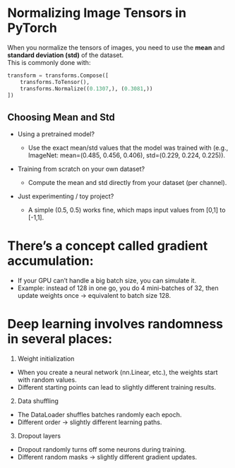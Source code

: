 # Normalizing Image Tensors in PyTorch

When you normalize the tensors of images, you need to use the **mean** and **standard deviation (std)** of the dataset.  
This is commonly done with:

```python
transform = transforms.Compose([
    transforms.ToTensor(),
    transforms.Normalize((0.1307,), (0.3081,))
])
```

## Choosing Mean and Std

- Using a pretrained model?
    - Use the exact mean/std values that the model was trained with (e.g., ImageNet: mean=(0.485, 0.456, 0.406), std=(0.229, 0.224, 0.225)).

- Training from scratch on your own dataset?
    - Compute the mean and std directly from your dataset (per channel).

- Just experimenting / toy project?
    - A simple (0.5, 0.5) works fine, which maps input values from [0,1] to [-1,1].



# There’s a concept called gradient accumulation:

- If your GPU can’t handle a big batch size, you can simulate it.
- Example: instead of 128 in one go, you do 4 mini-batches of 32, then update weights once → equivalent to batch size 128.


# Deep learning involves randomness in several places:

1. Weight initialization
- When you create a neural network (nn.Linear, etc.), the weights start with random values.
- Different starting points can lead to slightly different training results.

2. Data shuffling
- The DataLoader shuffles batches randomly each epoch.
- Different order → slightly different learning paths.

3. Dropout layers
- Dropout randomly turns off some neurons during training.
- Different random masks → slightly different gradient updates.